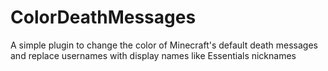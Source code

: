 # ColorDeathMessages
A simple plugin to change the color of Minecraft's default death messages and replace usernames with display names like Essentials nicknames
